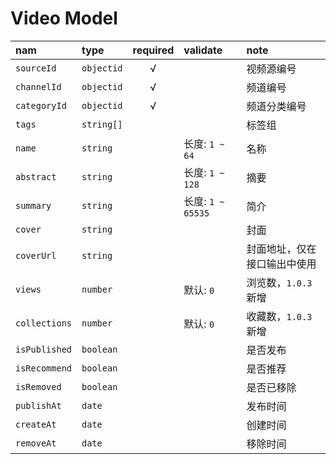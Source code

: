 # Video Model

nam           | type       | required | validate          | note
:------------ | :--------- | :------: | :---------------- | :-------------------
`sourceId`    | `objectid` | √        |                   | 视频源编号
`channelId`   | `objectid` | √        |                   | 频道编号
`categoryId`  | `objectid` | √        |                   | 频道分类编号
`tags`        | `string[]` |          |                   | 标签组
`name`        | `string`   |          | 长度: `1 ~ 64`    | 名称
`abstract`    | `string`   |          | 长度: `1 ~ 128`   | 摘要
`summary`     | `string`   |          | 长度: `1 ~ 65535` | 简介
`cover`       | `string`   |          |                   | 封面
`coverUrl`    | `string`   |          |                   | 封面地址，仅在接口输出中使用
`views`       | `number`   |          | 默认: `0`         | 浏览数，`1.0.3` 新增
`collections` | `number`   |          | 默认: `0`         | 收藏数，`1.0.3` 新增
`isPublished` | `boolean`  |          |                   | 是否发布
`isRecommend` | `boolean`  |          |                   | 是否推荐
`isRemoved`   | `boolean`  |          |                   | 是否已移除
`publishAt`   | `date`     |          |                   | 发布时间
`createAt`    | `date`     |          |                   | 创建时间
`removeAt`    | `date`     |          |                   | 移除时间
